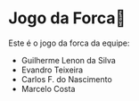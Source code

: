 # Jogo da Forca:man:

Este é o jogo da forca da equipe:

* Guilherme Lenon da Silva
* Evandro Teixeira 
* Carlos F. do Nascimento
* Marcelo Costa